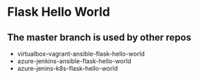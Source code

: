 # Flask Hello World

## The master branch is used by other repos
* virtualbox-vagrant-ansible-flask-hello-world
* azure-jenkins-ansible-flask-hello-world
* azure-jenins-k8s-flask-hello-world
